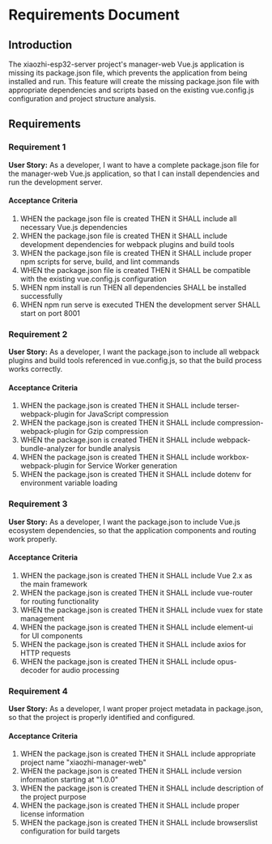 # Requirements Document

## Introduction

The xiaozhi-esp32-server project's manager-web Vue.js application is missing its package.json file, which prevents the application from being installed and run. This feature will create the missing package.json file with appropriate dependencies and scripts based on the existing vue.config.js configuration and project structure analysis.

## Requirements

### Requirement 1

**User Story:** As a developer, I want to have a complete package.json file for the manager-web Vue.js application, so that I can install dependencies and run the development server.

#### Acceptance Criteria

1. WHEN the package.json file is created THEN it SHALL include all necessary Vue.js dependencies
2. WHEN the package.json file is created THEN it SHALL include development dependencies for webpack plugins and build tools
3. WHEN the package.json file is created THEN it SHALL include proper npm scripts for serve, build, and lint commands
4. WHEN the package.json file is created THEN it SHALL be compatible with the existing vue.config.js configuration
5. WHEN npm install is run THEN all dependencies SHALL be installed successfully
6. WHEN npm run serve is executed THEN the development server SHALL start on port 8001

### Requirement 2

**User Story:** As a developer, I want the package.json to include all webpack plugins and build tools referenced in vue.config.js, so that the build process works correctly.

#### Acceptance Criteria

1. WHEN the package.json is created THEN it SHALL include terser-webpack-plugin for JavaScript compression
2. WHEN the package.json is created THEN it SHALL include compression-webpack-plugin for Gzip compression
3. WHEN the package.json is created THEN it SHALL include webpack-bundle-analyzer for bundle analysis
4. WHEN the package.json is created THEN it SHALL include workbox-webpack-plugin for Service Worker generation
5. WHEN the package.json is created THEN it SHALL include dotenv for environment variable loading

### Requirement 3

**User Story:** As a developer, I want the package.json to include Vue.js ecosystem dependencies, so that the application components and routing work properly.

#### Acceptance Criteria

1. WHEN the package.json is created THEN it SHALL include Vue 2.x as the main framework
2. WHEN the package.json is created THEN it SHALL include vue-router for routing functionality
3. WHEN the package.json is created THEN it SHALL include vuex for state management
4. WHEN the package.json is created THEN it SHALL include element-ui for UI components
5. WHEN the package.json is created THEN it SHALL include axios for HTTP requests
6. WHEN the package.json is created THEN it SHALL include opus-decoder for audio processing

### Requirement 4

**User Story:** As a developer, I want proper project metadata in package.json, so that the project is properly identified and configured.

#### Acceptance Criteria

1. WHEN the package.json is created THEN it SHALL include appropriate project name "xiaozhi-manager-web"
2. WHEN the package.json is created THEN it SHALL include version information starting at "1.0.0"
3. WHEN the package.json is created THEN it SHALL include description of the project purpose
4. WHEN the package.json is created THEN it SHALL include proper license information
5. WHEN the package.json is created THEN it SHALL include browserslist configuration for build targets
